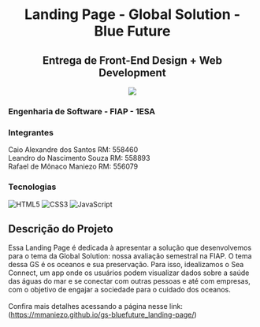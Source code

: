 <h1 align="center">Landing Page - Global Solution - Blue Future</h1>
<h2 align="center">Entrega de Front-End Design + Web Development</h2>
<div align="center">
  <img src="https://github.com/Leandrns/gs-bluefuture_landing-page/assets/162998083/0a043c1c-d6d2-4fed-866b-eeda5cd7a7b2">
</div>

### Engenharia de Software - FIAP - 1ESA
### Integrantes
Caio Alexandre dos Santos  RM: 558460<br>
Leandro do Nascimento Souza  RM: 558893<br>
Rafael de Mônaco Maniezo  RM: 556079

### Tecnologias
![HTML5](https://img.shields.io/badge/HTML5-E34F26?style=for-the-badge&logo=html5&logoColor=white)
![CSS3](https://img.shields.io/badge/CSS3-1572B6?style=for-the-badge&logo=css3&logoColor=white)
![JavaScript](https://img.shields.io/badge/JavaScript-323330?style=for-the-badge&logo=javascript&logoColor=F7DF1E)

## Descrição do Projeto
Essa Landing Page é dedicada à apresentar a solução que desenvolvemos para o tema da Global Solution: nossa avaliação semestral na FIAP. O tema dessa GS é os oceanos e sua preservação. Para isso, idealizamos o Sea Connect, um app onde os usuários podem visualizar dados sobre a saúde das águas do mar e se conectar com outras pessoas e até com empresas, com o objetivo de engajar a sociedade para o cuidado dos oceanos. <br><br>
Confira mais detalhes acessando a página nesse link: (https://mmaniezo.github.io/gs-bluefuture_landing-page/)
